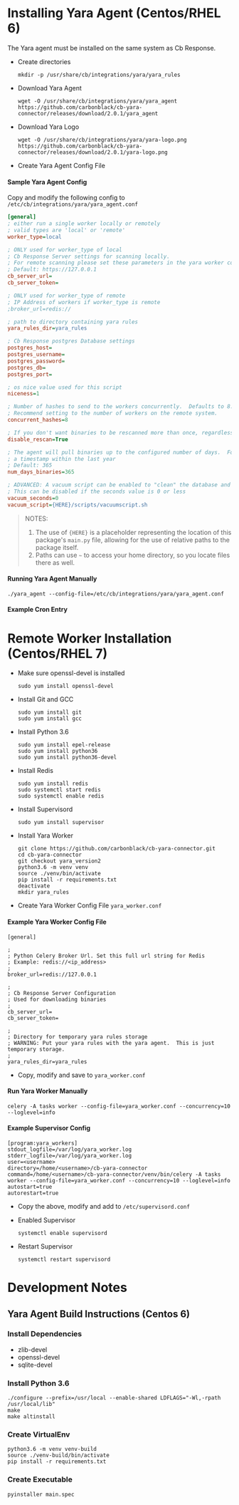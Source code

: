 # Installing Yara Agent (Centos/RHEL 6)

The Yara agent must be installed on the same system as Cb Response.

* Create directories

	```
	mkdir -p /usr/share/cb/integrations/yara/yara_rules
	```
	
* Download Yara Agent

	```
	wget -O /usr/share/cb/integrations/yara/yara_agent https://github.com/carbonblack/cb-yara-connector/releases/download/2.0.1/yara_agent
	```
	
* Download Yara Logo

	```
	wget -O /usr/share/cb/integrations/yara/yara-logo.png https://github.com/carbonblack/cb-yara-connector/releases/download/2.0.1/yara-logo.png
	```
	
* Create Yara Agent Config File


#### Sample Yara Agent Config
Copy and modify the following config to `/etc/cb/integrations/yara/yara_agent.conf`

```ini
[general]
; either run a single worker locally or remotely
; valid types are 'local' or 'remote'
worker_type=local

; ONLY used for worker_type of local
; Cb Response Server settings for scanning locally.
; For remote scanning please set these parameters in the yara worker config file
; Default: https://127.0.0.1
cb_server_url=
cb_server_token=

; ONLY used for worker_type of remote
; IP Address of workers if worker_type is remote
;broker_url=redis://

; path to directory containing yara rules
yara_rules_dir=yara_rules

; Cb Response postgres Database settings
postgres_host=
postgres_username=
postgres_password=
postgres_db=
postgres_port=

; os nice value used for this script
niceness=1

; Number of hashes to send to the workers concurrently.  Defaults to 8.
; Recommend setting to the number of workers on the remote system.
concurrent_hashes=8

; If you don't want binaries to be rescanned more than once, regardless of the rules used, set this to True
disable_rescan=True

; The agent will pull binaries up to the configured number of days.  For exmaple, 365 will pull all binaries with
; a timestamp within the last year
; Default: 365
num_days_binaries=365

; ADVANCED: A vacuum script can be enabled to "clean" the database and prevent fragmentation
; This can be disabled if the seconds value is 0 or less
vacuum_seconds=0
vacuum_script={HERE}/scripts/vacuumscript.sh
```

> NOTES:
> 1) The use of `{HERE}` is a placeholder representing the location of this package's `main.py` file,
> allowing for the use of relative paths to the package itself.
> 2) Paths can use `~` to access your home directory, so you locate files there as well.

#### Running Yara Agent Manually

	./yara_agent --config-file=/etc/cb/integrations/yara/yara_agent.conf

#### Example Cron Entry

# Remote Worker Installation (Centos/RHEL 7)

* Make sure openssl-devel is installed

	```
	sudo yum install openssl-devel
    ```

* Install Git and GCC

	```
	sudo yum install git
	sudo yum install gcc
	```

* Install Python 3.6

	```
	sudo yum install epel-release
	sudo yum install python36
	sudo yum install python36-devel
	```
	
* Install Redis
	
	```
	sudo yum install redis
	sudo systemctl start redis
	sudo systemctl enable redis
	```
	
	
* Install Supervisord

	```
	sudo yum install supervisor
	```
	
* Install Yara Worker

	```
	git clone https://github.com/carbonblack/cb-yara-connector.git
	cd cb-yara-connector
	git checkout yara_version2
	python3.6 -m venv venv
	source ./venv/bin/activate
	pip install -r requirements.txt
	deactivate
	mkdir yara_rules
	```
	
	
* Create Yara Worker Config File `yara_worker.conf`

#### Example Yara Worker Config File

	[general]

	;
	; Python Celery Broker Url. Set this full url string for Redis
	; Example: redis://<ip_address>
	;
	broker_url=redis://127.0.0.1
	
	;
	; Cb Response Server Configuration
	; Used for downloading binaries
	;
	cb_server_url=
	cb_server_token=
	
	;
	; Directory for temporary yara rules storage
	; WARNING: Put your yara rules with the yara agent.  This is just temporary storage.
	;
	yara_rules_dir=yara_rules
	
* Copy, modify and save to `yara_worker.conf`
	
#### Run Yara Worker Manually

	celery -A tasks worker --config-file=yara_worker.conf --concurrency=10 --loglevel=info
	
#### Example Supervisor Config

	[program:yara_workers]
	stdout_logfile=/var/log/yara_worker.log
	stderr_logfile=/var/log/yara_worker.log
	user=<username>
	directory=/home/<username>/cb-yara-connector
	command=/home/<username>/cb-yara-connector/venv/bin/celery -A tasks worker --config-file=yara_worker.conf --concurrency=10 --loglevel=info
	autostart=true
	autorestart=true
	
* Copy the above, modify and add to `/etc/supervisord.conf`

* Enabled Supervisor

	```
	systemctl enable supervisord
	```
	
* Restart Supervisor

	```
	systemctl restart supervisord
	```
# Development Notes	

## Yara Agent Build Instructions (Centos 6)

### Install Dependencies

* zlib-devel
* openssl-devel
* sqlite-devel

### Install Python 3.6

	
	./configure --prefix=/usr/local --enable-shared LDFLAGS="-Wl,-rpath /usr/local/lib"
	make
	make altinstall


### Create VirtualEnv


	python3.6 -m venv venv-build
	source ./venv-build/bin/activate
	pip install -r requirements.txt


### Create Executable


	pyinstaller main.spec
